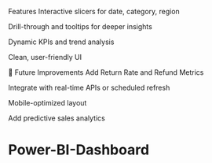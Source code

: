  Features
Interactive slicers for date, category, region

Drill-through and tooltips for deeper insights

Dynamic KPIs and trend analysis

Clean, user-friendly UI

🚧 Future Improvements
 Add Return Rate and Refund Metrics

 Integrate with real-time APIs or scheduled refresh

 Mobile-optimized layout

 Add predictive sales analytics

# Power-BI-Dashboard
